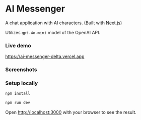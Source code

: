 # AI Messenger

A chat application with AI characters. (Built with [Next.js](https://nextjs.org/))

Utilizes `gpt-4o-mini` model of the OpenAI API.

### Live demo

https://ai-messenger-delta.vercel.app

### Screenshots



### Setup locally

```bash
npm install

npm run dev
```

Open [http://localhost:3000](http://localhost:3000) with your browser to see the result.
